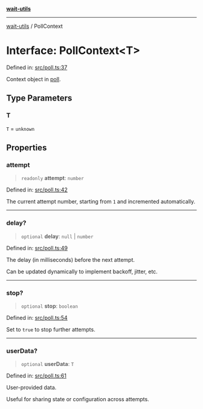 [**wait-utils**](../README.md)

***

[wait-utils](../globals.md) / PollContext

# Interface: PollContext\<T\>

Defined in: [src/poll.ts:37](https://github.com/havelessbemore/wait-utils/blob/6097a4da25e21f745253cc3003ada520ffa15a55/src/poll.ts#L37)

Context object in [poll](../functions/poll.md).

## Type Parameters

### T

`T` = `unknown`

## Properties

### attempt

> `readonly` **attempt**: `number`

Defined in: [src/poll.ts:42](https://github.com/havelessbemore/wait-utils/blob/6097a4da25e21f745253cc3003ada520ffa15a55/src/poll.ts#L42)

The current attempt number, starting from `1` and incremented automatically.

***

### delay?

> `optional` **delay**: `null` \| `number`

Defined in: [src/poll.ts:49](https://github.com/havelessbemore/wait-utils/blob/6097a4da25e21f745253cc3003ada520ffa15a55/src/poll.ts#L49)

The delay (in milliseconds) before the next attempt.

Can be updated dynamically to implement backoff, jitter, etc.

***

### stop?

> `optional` **stop**: `boolean`

Defined in: [src/poll.ts:54](https://github.com/havelessbemore/wait-utils/blob/6097a4da25e21f745253cc3003ada520ffa15a55/src/poll.ts#L54)

Set to `true` to stop further attempts.

***

### userData?

> `optional` **userData**: `T`

Defined in: [src/poll.ts:61](https://github.com/havelessbemore/wait-utils/blob/6097a4da25e21f745253cc3003ada520ffa15a55/src/poll.ts#L61)

User-provided data.

Useful for sharing state or configuration across attempts.
